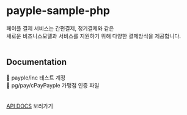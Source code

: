 # payple-sample-php

페이플 결제 서비스는 간편결제, 정기결제와 같은 <br>
새로운 비즈니스모델과 서비스를 지원하기 위해 다양한 결제방식을 제공합니다.
<br><br>
## Documentation

📂 payple/inc 테스트 계정<br> 
📂 pg/pay/cPayPayple 가맹점 인증 파일<br> 
<br><br>
[API DOCS](https://docs.payple.kr/) 보러가기
